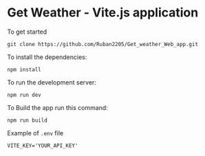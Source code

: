 # Get Weather - Vite.js application


To get started 
```
git clone https://github.com/Ruban2205/Get_weather_Web_app.git
```

To install the dependencies: 
```
npm install 
```

To run the development server: 
```
npm run dev
```

To Build the app run this command: 
```
npm run build
```

Example of `.env` file 
```
VITE_KEY='YOUR_API_KEY'
```
